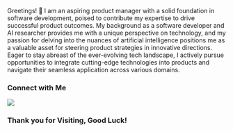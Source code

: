 Greetings! 👋 I am an aspiring product manager with a solid foundation in software development, poised to contribute my expertise to drive successful product outcomes. My background as a software developer and AI researcher provides me with a unique perspective on technology, and my passion for delving into the nuances of artificial intelligence positions me as a valuable asset for steering product strategies in innovative directions. Eager to stay abreast of the ever-evolving tech landscape, I actively pursue opportunities to integrate cutting-edge technologies into products and navigate their seamless application across various domains.

### Connect with Me

[<img src="https://img.shields.io/badge/linkedin-%230077B5.svg?&style=for-the-badge&logo=linkedin&logoColor=white" />](https://www.linkedin.com/in/pranavanand24/)

### Thank you for Visiting, Good Luck!
